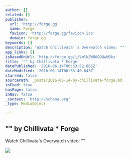 ```yaml
---
author: []
related: []
publisher:
  url: 'http://forge.gg'
  name: Forge
  favicon: 'http://forge.gg/favicon.ico'
  domain: forge.gg
keywords: []
description: 'Watch Chillivata''s Overwatch video: ""'
app_links: []
isBasedOnUrl: 'http://forge.gg/i/VmlkZW86ODQwMDkz'
title: '"" by Chillivata * Forge'
datePublished: '2016-06-14T06:53:52.865Z'
dateModified: '2016-06-14T06:53:40.643Z'
starred: false
sourcePath: _posts/2016-06-14-by-chillivata-forge.md
inFeed: true
hasPage: false
inNav: false
_context: 'http://schema.org'
_type: MediaObject

---
```

<article style=""><h1>"" by Chillivata * Forge</h1><p>Watch Chillivata's Overwatch video: ""</p><img src="https://s3-us-west-1.amazonaws.com/us-west.s3.forge.gg/thumbnails/124cf9fb-9952-4595-8431-6a47cd1842e6.jpg" /></article>